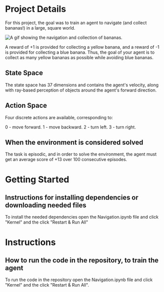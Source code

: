 # Project Details

For this project, the goal was to train an agent to navigate (and collect bananas!) in a large, square world.

![A gif showing the navigation and collection of bananas.](https://video.udacity-data.com/topher/2018/June/5b1ab4b0_banana/banana.gif)  

A reward of +1 is provided for collecting a yellow banana, and a reward of -1 is provided for collecting a blue banana. Thus, the goal of your agent is to collect as many yellow bananas as possible while avoiding blue bananas.

## State Space

The state space has 37 dimensions and contains the agent's velocity, along with ray-based perception of objects around the agent's forward direction. 

## Action Space

Four discrete actions are available, corresponding to:

0 - move forward.
1 - move backward.
2 - turn left.
3 - turn right.

## When the environment is considered solved

The task is episodic, and in order to solve the environment, the agent must get an average score of +13 over 100 consecutive episodes.

# Getting Started
## Instructions for installing dependencies or downloading needed files

To install the needed dependencies open the Navigation.ipynb file and click "Kernel" and the click "Restart & Run All"

# Instructions
## How to run the code in the repository, to train the agent

To run the code in the repository open the Navigation.ipynb file and click "Kernel" and the click "Restart & Run All".

